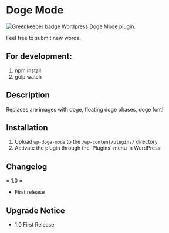 # Doge Mode

[![Greenkeeper badge](https://badges.greenkeeper.io/lukasjuhas/wp-doge-mode.svg)](https://greenkeeper.io/)
Wordpress Doge Mode plugin.

Feel free to submit new words.

## For development:
1. npm install
2. gulp watch

## Description

Replaces are images with doge, floating doge phases, doge font!

## Installation

1. Upload `wp-doge-mode` to the `/wp-content/plugins/` directory
1. Activate the plugin through the 'Plugins' menu in WordPress

## Changelog

= 1.0 =
* First release

## Upgrade Notice
* 1.0 First Release
